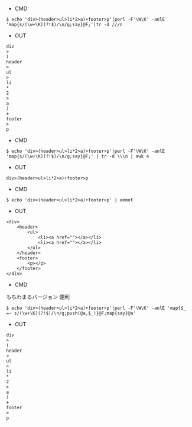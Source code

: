 - CMD

```
$ echo 'div>(header>ul>li*2>a)+footer>p'|perl -F'\W\K' -anlE 'map{s/(\w+\K)(?!$)/\n/g;say}@F;'|tr -d ///n
```

- OUT

```
div
>
(
header
>
ul
>
li
*
2
>
a
)
+
footer
>
p
```

- CMD

```
$ echo 'div>(header>ul>li*2>a)+footer>p'|perl -F'\W\K' -anlE 'map{s/(\w+\K)(?!$)/\n/g;say}@F;' | tr -d \\\n | awk 4
```

- OUT

```
div>(header>ul>li*2>a)+footer>p
```

- CMD

```
$ echo 'div>(header>ul>li*2>a)+footer>p' | emmet
```

- OUT

```
<div>
	<header>
		<ul>
			<li><a href=""></a></li>
			<li><a href=""></a></li>
		</ul>
	</header>
	<footer>
		<p></p>
	</footer>
</div>
```

- CMD

もちわまるバージョン 便利

```
$ echo 'div>(header>ul>li*2>a)+footer>p'|perl -F'\W\K' -anlE 'map{$_ =~ s/(\w+\K)(?!$)/\n/g;push(@a,$_)}@F;map{say}@a'
```

- OUT

```
div
>
(
header
>
ul
>
li
*
2
>
a
)
+
footer
>
p

```
